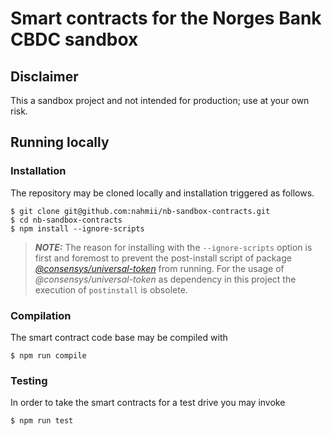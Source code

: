 # Smart contracts for the Norges Bank CBDC sandbox

## Disclaimer

This a sandbox project and not intended for production; use at your own risk.

## Running locally

### Installation

The repository may be cloned locally and installation triggered as follows.
```shell
$ git clone git@github.com:nahmii/nb-sandbox-contracts.git
$ cd nb-sandbox-contracts
$ npm install --ignore-scripts
```

> **_NOTE:_** The reason for installing with the `--ignore-scripts` option is first and foremost to prevent the post-install script of package _[@consensys/universal-token](https://github.com/ConsenSys/UniversalToken)_ from running. For the usage of _@consensys/universal-token_ as dependency in this project the execution of `postinstall` is obsolete.

### Compilation

The smart contract code base may be compiled with
```shell
$ npm run compile
```

### Testing

In order to take the smart contracts for a test drive you may invoke
```shell
$ npm run test
```
